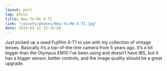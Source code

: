 ```yaml
---
layout: post
tag: photo
title: New-To-Me X-T1
link: "/assets/photos/New-To-Me-X-T1.jpg"
date: 2019-05-22 15:10:08
---
```

Just picked up a used Fujifilm X-T1 to use with my collection of vintage lenses. Basically it’s a top-of-the-line camera from 5 years ago. It’s a bit bigger than the Olympus EM10 I’ve been using and doesn’t have IBS, but it has a bigger sensor, better controls, and the image quality should be a great upgrade. 